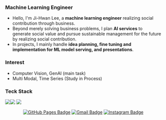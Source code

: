 ### Machine Learning Engineer
- Hello, I'm Ji-Hwan Lee, a **machine learning engineer** realizing social contribution through business.
- Beyond merely solving business problems, I plan **AI services** to generate social value and pursue sustainable management for the future by realizing social contribution.
- In projects, I mainly handle **idea planning, fine tuning and implementation for ML model serving, and presentations**.

### Interest
- Computer Vision, GenAI (main task)
- Multi Modal, Time Series (Study in Process)

### Teck Stack
<img src="https://img.shields.io/badge/Python-3776AB?style=for-the-badge&logo=Python&logoColor=white"><img src="https://img.shields.io/badge/PyTorch-EE4C2C?style=for-the-badge&logo=pytorch&logoColor=white">
<img src="https://img.shields.io/badge/Flask-000000?style=for-the-badge&logo=Flask&logoColor=white">

<div align=center>

[![GitHub Pages Badge](https://img.shields.io/badge/GitHub.io-222222?style=flat-square&logo=github&logoColor=white)](https://abcd-egh.github.io/)
[![Gmail Badge](https://img.shields.io/badge/Gmail-EA4335?style=flat-square&logo=Gmail&logoColor=white)](mailto:wlghks7790@gmail.com)
[![Instagram Badge](https://img.shields.io/badge/Instagram-E4405F?style=flat-square&logo=instagram&logoColor=white)](https://instagram.com/abcd.e_gh)
</div>
<!--
**abcd-EGH/abcd-EGH** is a ✨ _special_ ✨ repository because its `README.md` (this file) appears on your GitHub profile.

Here are some ideas to get you started:

- 🔭 I’m currently working on ...
- 🌱 I’m currently learning ...
- 👯 I’m looking to collaborate on ...
- 🤔 I’m looking for help with ...
- 💬 Ask me about ...
- 📫 How to reach me: ...
- 😄 Pronouns: ...
- ⚡ Fun fact: ...
-->
